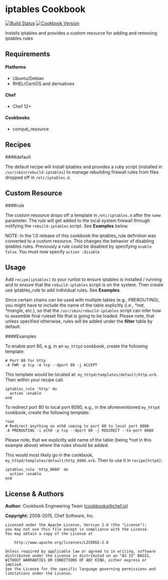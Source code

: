 iptables Cookbook
=================

[![Build Status](https://travis-ci.org/chef-cookbooks/iptables.svg?branch=master)](https://travis-ci.org/chef-cookbooks/iptables)
[![Cookbook Version](https://img.shields.io/cookbook/v/iptables.svg)](https://supermarket.chef.io/cookbooks/iptables)

Installs iptables and provides a custom resource for adding and removing iptables rules

Requirements
------------
#### Platforms
* Ubuntu/Debian
* RHEL/CentOS and derivatives

#### Chef
* Chef 12+

#### Cookbooks
* compat_resource


Recipes
-------

####default

The default recipe will install iptables and provides a ruby script
(installed in `/usr/sbin/rebuild-iptables`) to manage rebuilding
firewall rules from files dropped off in `/etc/iptables.d`.

Custom Resource
-------

####rule

The custom resource drops off a template in `/etc/iptables.d` after the
`name` parameter. The rule will get added to the local system firewall
through notifying the `rebuild-iptables` script. See __Examples__ below.

NOTE: In the 1.0 release of this cookbook the iptables_rule definition was
converted to a custom resource.  This changes the behavior of disabling
iptables rules. Previously a rule could be disabled by specifying `enable false`.
You must now specify `action :disable`

Usage
-----

Add `recipe[iptables]` to your runlist to ensure iptables is installed / running
and to ensure that the `rebuild-iptables` script is on the system.
Then create use iptables_rule to add individual rules. See __Examples__.

Since certain chains can be used with multiple tables (e.g., _PREROUTING_),
you might have to include the name of the table explicitly (i.e., _*nat_,
_*mangle_, etc.), so that the `/usr/sbin/rebuild-iptables` script can infer
how to assemble final ruleset file that is going to be loaded. Please note,
that unless specified otherwise, rules will be added under the __filter__
table by default.

####Examples

To enable port 80, e.g. in an `my_httpd` cookbook, create the following
template:

    # Port 80 for http
    -A FWR -p tcp -m tcp --dport 80 -j ACCEPT

This template would be located at:
`my_httpd/templates/default/http.erb`. Then within your recipe call:

    iptables_rule 'http' do
      action :enable
    end

To redirect port 80 to local port 8080, e.g., in the aforementioned `my_httpd`
cookbook, create the following template:

    *nat
    # Redirect anything on eth0 coming to port 80 to local port 8080
    -A PREROUTING -i eth0 -p tcp --dport 80 -j REDIRECT --to-port 8080

Please note, that we explicitly add name of the table (being _*nat_ in this
example above) where the rules should be added.

This would most likely go in the cookbook,
`my_httpd/templates/default/http_8080.erb`. Then to use it in
`recipe[httpd]`:

    iptables_rule 'http_8080' do
      action :enable
    end


License & Authors
-----------------

**Author:** Cookbook Engineering Team (<cookbooks@chef.io>)

**Copyright:** 2008-2015, Chef Software, Inc.
```
Licensed under the Apache License, Version 2.0 (the "License");
you may not use this file except in compliance with the License.
You may obtain a copy of the License at

    http://www.apache.org/licenses/LICENSE-2.0

Unless required by applicable law or agreed to in writing, software
distributed under the License is distributed on an "AS IS" BASIS,
WITHOUT WARRANTIES OR CONDITIONS OF ANY KIND, either express or implied.
See the License for the specific language governing permissions and
limitations under the License.
```
